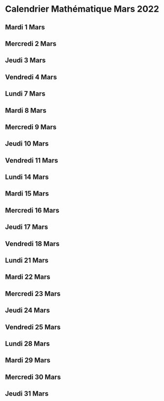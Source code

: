 # Calendrier Mathématique Mars 2022

## Mardi 1 Mars

## Mercredi 2 Mars

## Jeudi 3 Mars

## Vendredi 4 Mars

## Lundi 7 Mars

## Mardi 8 Mars

## Mercredi 9 Mars

## Jeudi 10 Mars

## Vendredi 11 Mars

## Lundi 14 Mars

## Mardi 15 Mars

## Mercredi 16 Mars

## Jeudi 17 Mars

## Vendredi 18 Mars

## Lundi 21 Mars

## Mardi 22 Mars

## Mercredi 23 Mars

## Jeudi 24 Mars

## Vendredi 25 Mars

## Lundi 28 Mars

## Mardi 29 Mars

## Mercredi 30 Mars

## Jeudi 31 Mars
